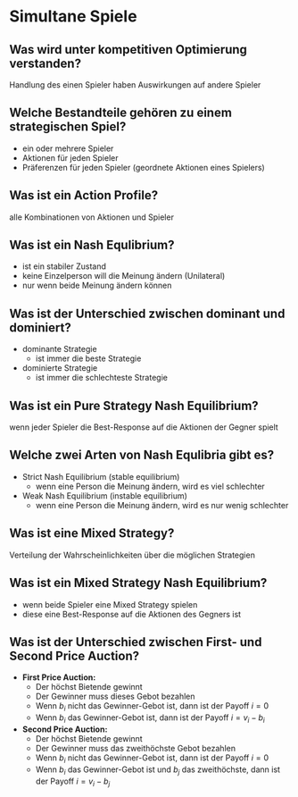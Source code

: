 # Simultane Spiele

## Was wird unter kompetitiven Optimierung verstanden?
Handlung des einen Spieler haben Auswirkungen auf andere Spieler

## Welche Bestandteile gehören zu einem strategischen Spiel?
* ein oder mehrere Spieler
* Aktionen für jeden Spieler
* Präferenzen für jeden Spieler (geordnete Aktionen eines Spielers)

## Was ist ein Action Profile?
alle Kombinationen von Aktionen und Spieler

## Was ist ein Nash Equlibrium?
* ist ein stabiler Zustand
* keine Einzelperson will die Meinung ändern (Unilateral)
* nur wenn beide Meinung ändern können

## Was ist der Unterschied zwischen dominant und dominiert?
* dominante Strategie
    * ist immer die beste Strategie
* dominierte Strategie
    * ist immer die schlechteste Strategie

## Was ist ein Pure Strategy Nash Equilibrium?
wenn jeder Spieler die Best-Response auf die Aktionen der Gegner spielt

## Welche zwei Arten von Nash Equlibria gibt es?
* Strict Nash Equilibrium (stable equilibrium)
    * wenn eine Person die Meinung ändern, wird es viel schlechter
* Weak Nash Equilibrium (instable equilibrium)
    * wenn eine Person die Meinung ändern, wird es nur wenig schlechter

## Was ist eine Mixed Strategy?
Verteilung der Wahrscheinlichkeiten über die möglichen Strategien

## Was ist ein Mixed Strategy Nash Equilibrium?
* wenn beide Spieler eine Mixed Strategy spielen
* diese eine Best-Response auf die Aktionen des Gegners ist

## Was ist der Unterschied zwischen First- und Second Price Auction?
* __First Price Auction:__
    * Der höchst Bietende gewinnt
    * Der Gewinner muss dieses Gebot bezahlen
    * Wenn $b_i$ nicht das Gewinner-Gebot ist, dann ist der Payoff $i = 0$
    * Wenn $b_i$ das Gewinner-Gebot ist, dann ist der Payoff $i = v_i - b_i$
* __Second Price Auction:__
    * Der höchst Bietende gewinnt
    * Der Gewinner muss das zweithöchste Gebot bezahlen
    * Wenn $b_i$ nicht das Gewinner-Gebot ist, dann ist der Payoff $i = 0$
    * Wenn $b_i$ das Gewinner-Gebot ist und $b_j$ das zweithöchste, dann ist der Payoff $i = v_i - b_j$

